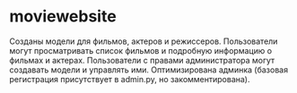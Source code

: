 # moviewebsite


Созданы модели для фильмов, актеров и режиссеров.
  Пользователи могут просматривать список фильмов и подробную информацию о фильмах и актерах.
Пользователи с правами администратора могут создавать модели и управлять ими. Оптимизирована админка (базовая регистрация присутствует в admin.py, но закомментирована).
